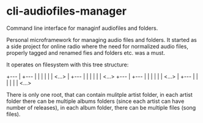 # cli-audiofiles-manager
Command line interface for managinf audiofiles and folders. 


Personal microframework for managing audio files and folders. It started as a side project for online radio where the need for normalized audio files, properly tagged and renamed fies and folders etc. was a must.

It operates on filesystem with this tree structure:

<root>
  +---<artist name>
  |   +---<album name>
  |   |       <song name>
  |   |       <song name>
  |   |       <...>
  |   +---<album name>
  |   |       <song name>
  |   |       <song name>
  |   |       <...>
  +---<artist name>
  |   +---<album name>
  |   |       <song name>
  |   |       <song name>
  |   |       <...>
  |   +---<album name>
  |   |       <song name>
  |   |       <song name>
  |   |       <...>
  
There is only one root, that can contain mulitple artist folder, in each artist folder there can be multiple albums folders (since each artist can have number of releases), in each album folder, there can be multiple files (song files).

  
